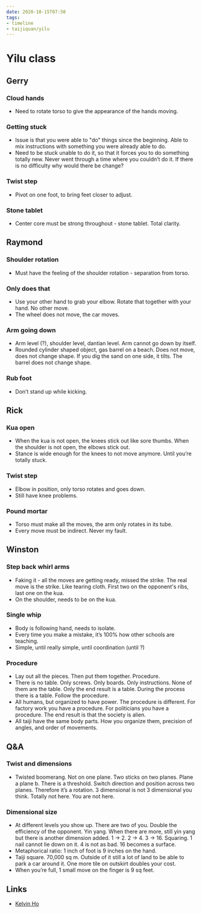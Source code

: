 ```yaml
---
date: 2020-10-15T07:50
tags:
- timeline
- taijiquan/yilu
---
```


# Yilu class

## Gerry
### Cloud hands
* Need to rotate torso to give the appearance of the hands moving.
### Getting stuck
* Issue is that you were able to "do" things since the beginning.  Able to mix instructions with something you were already able to do.
* Need to be stuck unable to do it, so that it forces you to do something totally new.  Never went through a time where you couldn’t do it.  If there is no difficulty why would there be change?
### Twist step
* Pivot on one foot, to bring feet closer to adjust.
### Stone tablet
* Center core must be strong throughout - stone tablet.  Total clarity.

## Raymond
### Shoulder rotation
* Must have the feeling of the shoulder rotation - separation from torso.
### Only does that
* Use your other hand to grab your elbow.  Rotate that together with your hand.  No other move.
* The wheel does not move, the car moves.
### Arm going down
* Arm level (?), shoulder level, dantian level.  Arm cannot go down by itself.
* Rounded cylinder shaped object, gas barrel on a beach.  Does not move, does not change shape.  If you dig the sand on one side, it tilts.  The barrel does not change shape.
### Rub foot
* Don’t stand up while kicking.

## Rick
### Kua open
* When the kua is not open, the knees stick out like sore thumbs.  When the shoulder is not open, the elbows stick out.
* Stance is wide enough for the knees to not move anymore.  Until you’re totally stuck.
### Twist step
* Elbow in position, only torso rotates and goes down.
* Still have knee problems.
### Pound mortar
* Torso must make all the moves, the arm only rotates in its tube.
* Every move must be indirect.  Never my fault.

## Winston
### Step back whirl arms
* Faking it - all the moves are getting ready, missed the strike.  The real move is the strike.  Like tearing cloth.  First two on the opponent's ribs, last one on the kua.
* On the shoulder, needs to be on the kua.
### Single whip
* Body is following hand, needs to isolate.
* Every time you make a mistake, it’s 100% how other schools are teaching.
* Simple, until really simple, until coordination (until ?)
### Procedure
* Lay out all the pieces.  Then put them together.  Procedure.
* There is no table.  Only screws.  Only boards.  Only instructions.  None of them are the table.  Only the end result is a table.  During the process there is a table.  Follow the procedure.
* All humans, but organized to have power.  The procedure is different.  For factory work you have a procedure.  For politicians you have a procedure.  The end result is that the society is alien.
* All taiji have the same body parts.  How you organize them, precision of angles, and order of movements.

## Q&A
### Twist and dimensions
* Twisted boomerang.  Not on one plane.  Two sticks on two planes.  Plane a plane b.  There is a threshold.  Switch direction and position across two planes.  Therefore it’s a rotation.  3 dimensional is not 3 dimensional you think.  Totally not here.  You are not here.
### Dimensional size
* At different levels you show up.  There are two of you.  Double the efficiency of the opponent.  Yin yang.  When there are more, still yin yang but there is another dimension added.  1 -> 2.  2 -> 4.  3 -> 16.  Squaring.  1 nail cannot lie down on it.  4 is not as bad.  16 becomes a surface.
* Metaphorical ratio: 1 inch of foot is 9 inches on the hand.
* Taiji square. 70,000 sq m.  Outside of it still a lot of land to be able to park a car around it.  One more tile on outskirt doubles your cost.
* When you’re full, 1 small move on the finger is 9 sq feet.

## Links
* [Kelvin Ho](http://practicalmethod.com/2020/10/master-chen-zhonghuas-online-lesson-on-oct-15-2020-kelvin-ho/)
